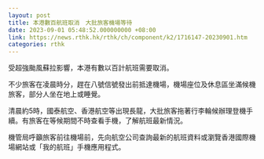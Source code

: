 ```yaml
---
layout: post
title: 本港數百航班取消　大批旅客機場等待
date: 2023-09-01 05:48:52.000000000 +08:00
link: https://news.rthk.hk/rthk/ch/component/k2/1716147-20230901.htm
categories: rthk
---
```


受超強颱風蘇拉影響，本港有數以百計航班需要取消。

不少旅客在凌晨時分，趕在八號信號發出前抵達機場，機場座位及休息區坐滿候機旅客，部分人坐在地上或睡覺。

清晨約5時，國泰航空、香港航空等出現長龍，大批旅客拖著行李輪候辦理登機手續。有旅客在等候期間不時查看手機，了解航班最新情況。 

機管局呼籲旅客前往機場前，先向航空公司查詢最新的航班資料或瀏覽香港國際機場網站或「我的航班」手機應用程式。
